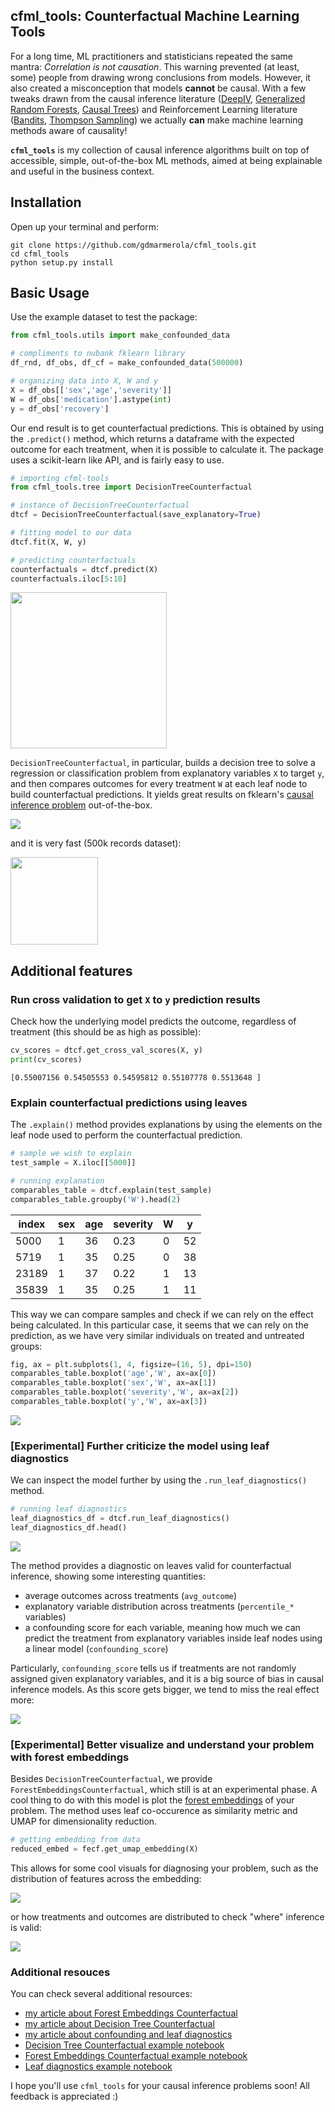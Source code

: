 ## cfml_tools: Counterfactual Machine Learning Tools
 
For a long time, ML practitioners and statisticians repeated the same mantra: *Correlation is not causation*. This warning prevented (at least, some) people from drawing wrong conclusions from models. However, it also created a misconception that models **cannot** be causal. With a few tweaks drawn from the causal inference literature ([DeepIV](http://proceedings.mlr.press/v70/hartford17a/hartford17a.pdf), [Generalized Random Forests](https://arxiv.org/pdf/1610.01271.pdf), [Causal Trees](https://arxiv.org/abs/1504.01132)) and Reinforcement Learning literature ([Bandits](https://arxiv.org/abs/1711.07077), [Thompson Sampling](https://web.stanford.edu/~bvr/pubs/TS_Tutorial.pdf)) we actually **can** make machine learning methods aware of causality!

**`cfml_tools`** is my collection of causal inference algorithms built on top of accessible, simple, out-of-the-box ML methods, aimed at being explainable and useful in the business context.

## Installation

Open up your terminal and perform:

```
git clone https://github.com/gdmarmerola/cfml_tools.git
cd cfml_tools
python setup.py install
```

## Basic Usage

Use the example dataset to test the package:

```python
from cfml_tools.utils import make_confounded_data

# compliments to nubank fklearn library
df_rnd, df_obs, df_cf = make_confounded_data(500000)

# organizing data into X, W and y
X = df_obs[['sex','age','severity']]
W = df_obs['medication'].astype(int)
y = df_obs['recovery']
```

 Our end result is to get counterfactual predictions. This is obtained by using the `.predict()` method, which returns a dataframe with the expected outcome for each treatment, when it is possible to calculate it. The package uses a scikit-learn like API, and is fairly easy to use.

```python
# importing cfml-tools
from cfml_tools.tree import DecisionTreeCounterfactual

# instance of DecisionTreeCounterfactual
dtcf = DecisionTreeCounterfactual(save_explanatory=True)

# fitting model to our data
dtcf.fit(X, W, y)

# predicting counterfactuals
counterfactuals = dtcf.predict(X)
counterfactuals.iloc[5:10]
```

<img src="img/usage_preds.png" height="250">

`DecisionTreeCounterfactual`, in particular, builds a decision tree to solve a regression or classification problem from explanatory variables `X` to target `y`, and then compares outcomes for every treatment `W` at each leaf node to build counterfactual predictions. It yields great results on fklearn's [causal inference problem](https://fklearn.readthedocs.io/en/latest/examples/causal_inference.html) out-of-the-box. 

<img src="img/usage_fklearn_results.png">

and it is very fast (500k records dataset):

<img src="img/usage_speed.png" height=140>

## Additional features

### Run cross validation to get `X` to `y` prediction results

Check how the underlying model predicts the outcome, regardless of treatment (this should be as high as possible):

```python
cv_scores = dtcf.get_cross_val_scores(X, y)
print(cv_scores)
```

```
[0.55007156 0.54505553 0.54595812 0.55107778 0.5513648 ]
```

### Explain counterfactual predictions using leaves 

The `.explain()` method provides explanations by using the elements on the leaf node used to perform the counterfactual prediction.

```python
# sample we wish to explain
test_sample = X.iloc[[5000]]

# running explanation
comparables_table = dtcf.explain(test_sample)
comparables_table.groupby('W').head(2)
```

index | sex | age | severity | W | y
---- | ---- | ---- | ---- | ---- | ----
5000 | 1 | 36 | 0.23 | 0 | 52
5719 | 1 | 35 | 0.25 | 0 | 38
23189 | 1 | 37 | 0.22 | 1 | 13
35839 | 1 | 35 | 0.25 | 1 | 11

This way we can compare samples and check if we can rely on the effect being calculated. In this particular case, it seems that we can rely on the prediction, as we have very similar individuals on treated and untreated groups:

```python
fig, ax = plt.subplots(1, 4, figsize=(16, 5), dpi=150)
comparables_table.boxplot('age','W', ax=ax[0])
comparables_table.boxplot('sex','W', ax=ax[1])
comparables_table.boxplot('severity','W', ax=ax[2])
comparables_table.boxplot('y','W', ax=ax[3])
```

<img src="img/usage_explain.png">


### [Experimental] Further criticize the model using leaf diagnostics

We can inspect the model further by using the `.run_leaf_diagnostics()` method.

```python
# running leaf diagnostics
leaf_diagnostics_df = dtcf.run_leaf_diagnostics()
leaf_diagnostics_df.head()
```

<img src="img/usage_diagnostics.png">

The method provides a diagnostic on leaves valid for counterfactual inference, showing some interesting quantities:
* average outcomes across treatments (`avg_outcome`) 
* explanatory variable distribution across treatments (`percentile_*` variables) 
* a confounding score for each variable, meaning how much we can predict the treatment from explanatory variables inside leaf nodes using a linear model (`confounding_score`)

Particularly, `confounding_score` tells us if treatments are not randomly assigned given explanatory variables, and it is a big source of bias in causal inference models. As this score gets bigger, we tend to miss the real effect more:

<img src="img/usage_confounding.png">


### [Experimental] Better visualize and understand your problem with forest embeddings

Besides `DecisionTreeCounterfactual`, we provide `ForestEmbeddingsCounterfactual`, which still is at an experimental phase. A cool thing to do with this model is plot the [forest embeddings](https://gdmarmerola.github.io/forest-embeddings/) of your problem. The method uses leaf co-occurence as similarity metric and UMAP for dimensionality reduction.

```python
# getting embedding from data
reduced_embed = fecf.get_umap_embedding(X)
```

This allows for some cool visuals for diagnosing your problem, such as the distribution of features across the embedding:

<img src="img/usage_embedding_1.png">

or how treatments and outcomes are distributed to check "where" inference is valid:

<img src="img/usage_embedding_2.png">

### Additional resouces

You can check several additional resources:

* [my article about Forest Embeddings Counterfactual](https://gdmarmerola.github.io/forest-embeddings-counterfactual/)
* [my article about Decision Tree Counterfactual](https://gdmarmerola.github.io/forest-embeddings-counterfactual/)
* [my article about confounding and leaf diagnostics]() 
* [Decision Tree Counterfactual example notebook](https://github.com/gdmarmerola/cfml_tools/blob/master/examples/Decision%20Tree%20Counterfactual.ipynb)
* [Forest Embeddings Counterfactual example notebook](https://github.com/gdmarmerola/cfml_tools/blob/master/examples/Forest%20Embeddings%20Counterfactual.ipynb)
* [Leaf diagnostics example notebook](https://github.com/gdmarmerola/cfml_tools/blob/master/examples/Diagnosing%20validity%20of%20causal%20effects%20on%20decision%20trees.ipynb)

I hope you'll use `cfml_tools` for your causal inference problems soon! All feedback is appreciated :)  

